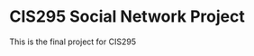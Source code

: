 CIS295 Social Network Project
================================

This is the final project for CIS295
